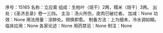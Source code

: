 序号：15165
名称：立应膏
组成：生柏叶（焙干）2两，糯米（焙干）3两。
出处：《圣济总录》卷一三四。
主治：汤火所伤，皮肉已破烂者。
加减：None
功效：None
用法用量：涂肿处。频换即愈。
制备方法：上为细末，冷水调如糊。
临床应用：None
各家论述：None
用药禁忌：None
附注：None
